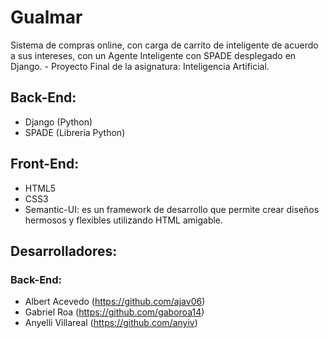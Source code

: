 # Gualmar
Sistema de compras online, con carga de carrito de inteligente de acuerdo a sus intereses, con un Agente Inteligente con SPADE desplegado en Django. - Proyecto Final de la asignatura: Inteligencia Artificial.

## Back-End: 
* Django (Python)
* SPADE (Librería Python)

## Front-End:
* HTML5
* CSS3
* Semantic-UI: es un framework de desarrollo que permite crear diseños hermosos y flexibles utilizando HTML amigable.

## Desarrolladores:
### Back-End:
* Albert Acevedo (https://github.com/ajav06)
* Gabriel Roa (https://github.com/gaboroa14)
* Anyelli Villareal (https://github.com/anyiv)
